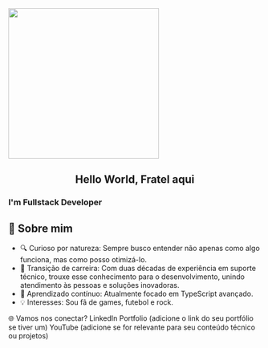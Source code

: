 <img src="https://github.com/user-attachments/assets/fee90cec-a23e-4fd1-bfee-77155d09941d" height="300">

<center><h2>Hello World, Fratel aqui</h2></center>

### I'm Fullstack Developer

## 🚀 Sobre mim
- 🔍 Curioso por natureza: Sempre busco entender não apenas como algo funciona, mas como posso otimizá-lo.
- 🔄 Transição de carreira: Com duas décadas de experiência em suporte técnico, trouxe esse conhecimento para o desenvolvimento, unindo atendimento às pessoas e soluções inovadoras.
- 🌱 Aprendizado contínuo: Atualmente focado em TypeScript avançado.
- 💡 Interesses: Sou fã de games, futebol e rock.


🌐 Vamos nos conectar?
LinkedIn
Portfolio (adicione o link do seu portfólio se tiver um)
YouTube (adicione se for relevante para seu conteúdo técnico ou projetos)
